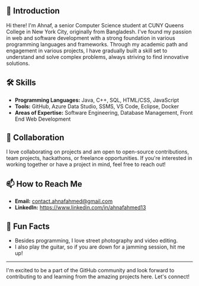 ## 👋 Introduction

Hi there! I'm Ahnaf, a senior Computer Science student at CUNY Queens College in New York City, originally from Bangladesh. I've found my passion in web and software development with a strong foundation in various programming languages and frameworks. Through my academic path and engagement in various projects, I have gradually built a skill set to understand and solve complex problems, always striving to find innovative solutions.

## 🛠 Skills

- **Programming Languages:** Java, C++, SQL, HTML/CSS, JavaScript
- **Tools:** GitHub, Azure Data Studio, SSMS, VS Code, Eclipse, Docker
- **Areas of Expertise:** Software Engineering, Database Management, Front End Web Development

## 🤝 Collaboration

I love collaborating on projects and am open to open-source contributions, team projects, hackathons, or freelance opportunities. If you're interested in working together or have a project in mind, feel free to reach out!

## 📫 How to Reach Me

- **Email:** contact.ahnafahmed@gmail.com
- **LinkedIn:** https://www.linkedin.com/in/ahnafahmed13

## 🌟 Fun Facts

- Besides programming, I love street photography and video editing.
- I also play the guitar, so if you are down for a jamming session, hit me up!

---

I'm excited to be a part of the GitHub community and look forward to contributing to and learning from the amazing projects here. Let's connect!
